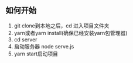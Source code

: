 ## 如何开始
1. git clone到本地之后，cd 进入项目文件夹
2. yarn或者yarn install(确保已经安装yarn包管理器)
3. cd server
4. 启动服务器 node serve.js
5. yarn start启动项目
